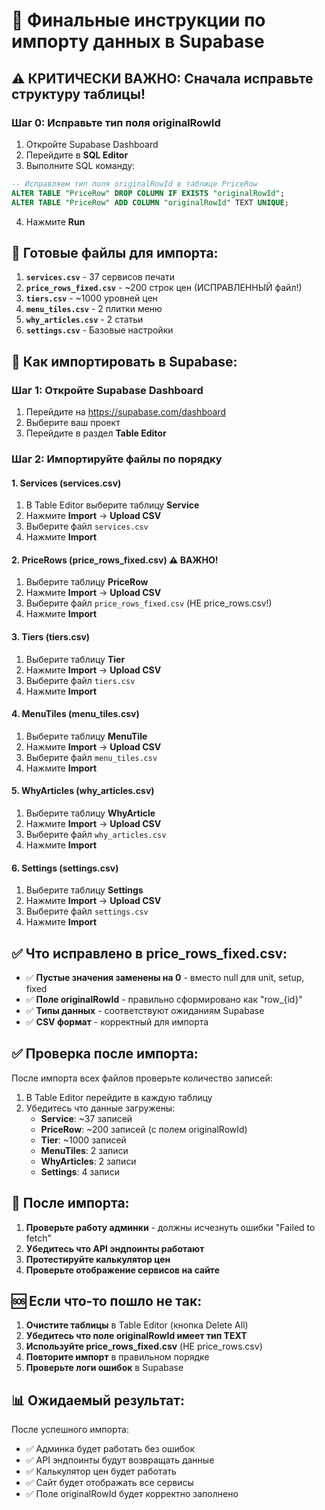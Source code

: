# 🎯 Финальные инструкции по импорту данных в Supabase

## ⚠️ КРИТИЧЕСКИ ВАЖНО: Сначала исправьте структуру таблицы!

### Шаг 0: Исправьте тип поля originalRowId

1. Откройте Supabase Dashboard
2. Перейдите в **SQL Editor**
3. Выполните SQL команду:

```sql
-- Исправляем тип поля originalRowId в таблице PriceRow
ALTER TABLE "PriceRow" DROP COLUMN IF EXISTS "originalRowId";
ALTER TABLE "PriceRow" ADD COLUMN "originalRowId" TEXT UNIQUE;
```

4. Нажмите **Run**

## 🎯 Готовые файлы для импорта:

1. **`services.csv`** - 37 сервисов печати
2. **`price_rows_fixed.csv`** - ~200 строк цен (ИСПРАВЛЕННЫЙ файл!)
3. **`tiers.csv`** - ~1000 уровней цен
4. **`menu_tiles.csv`** - 2 плитки меню
5. **`why_articles.csv`** - 2 статьи
6. **`settings.csv`** - Базовые настройки

## 🚀 Как импортировать в Supabase:

### Шаг 1: Откройте Supabase Dashboard
1. Перейдите на https://supabase.com/dashboard
2. Выберите ваш проект
3. Перейдите в раздел **Table Editor**

### Шаг 2: Импортируйте файлы по порядку

#### 1. Services (services.csv)
1. В Table Editor выберите таблицу **Service**
2. Нажмите **Import** → **Upload CSV**
3. Выберите файл `services.csv`
4. Нажмите **Import**

#### 2. PriceRows (price_rows_fixed.csv) ⚠️ ВАЖНО!
1. Выберите таблицу **PriceRow**
2. Нажмите **Import** → **Upload CSV**
3. Выберите файл `price_rows_fixed.csv` (НЕ price_rows.csv!)
4. Нажмите **Import**

#### 3. Tiers (tiers.csv)
1. Выберите таблицу **Tier**
2. Нажмите **Import** → **Upload CSV**
3. Выберите файл `tiers.csv`
4. Нажмите **Import**

#### 4. MenuTiles (menu_tiles.csv)
1. Выберите таблицу **MenuTile**
2. Нажмите **Import** → **Upload CSV**
3. Выберите файл `menu_tiles.csv`
4. Нажмите **Import**

#### 5. WhyArticles (why_articles.csv)
1. Выберите таблицу **WhyArticle**
2. Нажмите **Import** → **Upload CSV**
3. Выберите файл `why_articles.csv`
4. Нажмите **Import**

#### 6. Settings (settings.csv)
1. Выберите таблицу **Settings**
2. Нажмите **Import** → **Upload CSV**
3. Выберите файл `settings.csv`
4. Нажмите **Import**

## ✅ Что исправлено в price_rows_fixed.csv:

- ✅ **Пустые значения заменены на 0** - вместо null для unit, setup, fixed
- ✅ **Поле originalRowId** - правильно сформировано как "row_{id}"
- ✅ **Типы данных** - соответствуют ожиданиям Supabase
- ✅ **CSV формат** - корректный для импорта

## ✅ Проверка после импорта:

После импорта всех файлов проверьте количество записей:

1. В Table Editor перейдите в каждую таблицу
2. Убедитесь что данные загружены:
   - **Service**: ~37 записей
   - **PriceRow**: ~200 записей (с полем originalRowId)
   - **Tier**: ~1000 записей
   - **MenuTiles**: 2 записи
   - **WhyArticles**: 2 записи
   - **Settings**: 4 записи

## 🎯 После импорта:

1. **Проверьте работу админки** - должны исчезнуть ошибки "Failed to fetch"
2. **Убедитесь что API эндпоинты работают**
3. **Протестируйте калькулятор цен**
4. **Проверьте отображение сервисов на сайте**

## 🆘 Если что-то пошло не так:

1. **Очистите таблицы** в Table Editor (кнопка Delete All)
2. **Убедитесь что поле originalRowId имеет тип TEXT**
3. **Используйте price_rows_fixed.csv** (НЕ price_rows.csv)
4. **Повторите импорт** в правильном порядке
5. **Проверьте логи ошибок** в Supabase

## 📊 Ожидаемый результат:

После успешного импорта:
- ✅ Админка будет работать без ошибок
- ✅ API эндпоинты будут возвращать данные
- ✅ Калькулятор цен будет работать
- ✅ Сайт будет отображать все сервисы
- ✅ Поле originalRowId будет корректно заполнено
